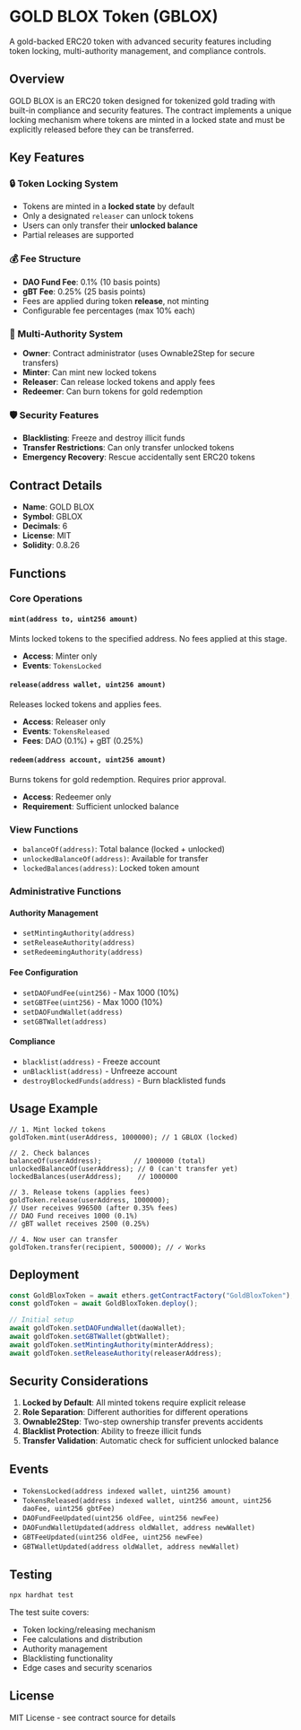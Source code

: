 # GOLD BLOX Token (GBLOX)

A gold-backed ERC20 token with advanced security features including token locking, multi-authority management, and compliance controls.

## Overview

GOLD BLOX is an ERC20 token designed for tokenized gold trading with built-in compliance and security features. The contract implements a unique locking mechanism where tokens are minted in a locked state and must be explicitly released before they can be transferred.

## Key Features

### 🔒 Token Locking System
- Tokens are minted in a **locked state** by default
- Only a designated `releaser` can unlock tokens
- Users can only transfer their **unlocked balance**
- Partial releases are supported

### 💰 Fee Structure
- **DAO Fund Fee**: 0.1% (10 basis points)
- **gBT Fee**: 0.25% (25 basis points)
- Fees are applied during token **release**, not minting
- Configurable fee percentages (max 10% each)

### 👥 Multi-Authority System
- **Owner**: Contract administrator (uses Ownable2Step for secure transfers)
- **Minter**: Can mint new locked tokens
- **Releaser**: Can release locked tokens and apply fees
- **Redeemer**: Can burn tokens for gold redemption

### 🛡️ Security Features
- **Blacklisting**: Freeze and destroy illicit funds
- **Transfer Restrictions**: Can only transfer unlocked tokens
- **Emergency Recovery**: Rescue accidentally sent ERC20 tokens

## Contract Details

- **Name**: GOLD BLOX
- **Symbol**: GBLOX
- **Decimals**: 6
- **License**: MIT
- **Solidity**: 0.8.26

## Functions

### Core Operations

#### `mint(address to, uint256 amount)`
Mints locked tokens to the specified address. No fees applied at this stage.
- **Access**: Minter only
- **Events**: `TokensLocked`

#### `release(address wallet, uint256 amount)`
Releases locked tokens and applies fees.
- **Access**: Releaser only
- **Events**: `TokensReleased`
- **Fees**: DAO (0.1%) + gBT (0.25%)

#### `redeem(address account, uint256 amount)`
Burns tokens for gold redemption. Requires prior approval.
- **Access**: Redeemer only
- **Requirement**: Sufficient unlocked balance

### View Functions

- `balanceOf(address)`: Total balance (locked + unlocked)
- `unlockedBalanceOf(address)`: Available for transfer
- `lockedBalances(address)`: Locked token amount

### Administrative Functions

#### Authority Management
- `setMintingAuthority(address)`
- `setReleaseAuthority(address)`
- `setRedeemingAuthority(address)`

#### Fee Configuration
- `setDAOFundFee(uint256)` - Max 1000 (10%)
- `setGBTFee(uint256)` - Max 1000 (10%)
- `setDAOFundWallet(address)`
- `setGBTWallet(address)`

#### Compliance
- `blacklist(address)` - Freeze account
- `unBlacklist(address)` - Unfreeze account
- `destroyBlockedFunds(address)` - Burn blacklisted funds

## Usage Example

```solidity
// 1. Mint locked tokens
goldToken.mint(userAddress, 1000000); // 1 GBLOX (locked)

// 2. Check balances
balanceOf(userAddress);        // 1000000 (total)
unlockedBalanceOf(userAddress); // 0 (can't transfer yet)
lockedBalances(userAddress);    // 1000000

// 3. Release tokens (applies fees)
goldToken.release(userAddress, 1000000);
// User receives 996500 (after 0.35% fees)
// DAO Fund receives 1000 (0.1%)
// gBT wallet receives 2500 (0.25%)

// 4. Now user can transfer
goldToken.transfer(recipient, 500000); // ✓ Works
```

## Deployment

```javascript
const GoldBloxToken = await ethers.getContractFactory("GoldBloxToken");
const goldToken = await GoldBloxToken.deploy();

// Initial setup
await goldToken.setDAOFundWallet(daoWallet);
await goldToken.setGBTWallet(gbtWallet);
await goldToken.setMintingAuthority(minterAddress);
await goldToken.setReleaseAuthority(releaserAddress);
```

## Security Considerations

1. **Locked by Default**: All minted tokens require explicit release
2. **Role Separation**: Different authorities for different operations
3. **Ownable2Step**: Two-step ownership transfer prevents accidents
4. **Blacklist Protection**: Ability to freeze illicit funds
5. **Transfer Validation**: Automatic check for sufficient unlocked balance

## Events

- `TokensLocked(address indexed wallet, uint256 amount)`
- `TokensReleased(address indexed wallet, uint256 amount, uint256 daoFee, uint256 gbtFee)`
- `DAOFundFeeUpdated(uint256 oldFee, uint256 newFee)`
- `DAOFundWalletUpdated(address oldWallet, address newWallet)`
- `GBTFeeUpdated(uint256 oldFee, uint256 newFee)`
- `GBTWalletUpdated(address oldWallet, address newWallet)`

## Testing

```bash
npx hardhat test
```

The test suite covers:
- Token locking/releasing mechanism
- Fee calculations and distribution
- Authority management
- Blacklisting functionality
- Edge cases and security scenarios

## License

MIT License - see contract source for details